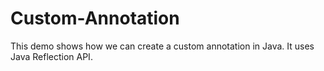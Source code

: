 # Custom-Annotation
This demo shows how we can create a custom annotation in Java.
It uses Java Reflection API.
